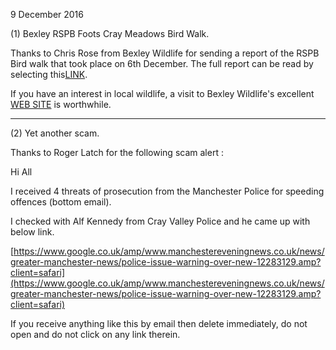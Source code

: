9 December 2016

(1) Bexley RSPB Foots Cray Meadows Bird Walk.

Thanks to Chris Rose from Bexley Wildlife for sending a report of the RSPB Bird walk that took place on 6th December. The full report can be read by selecting this[LINK](http://www.northcrayresidents.org.uk/posters/poster73.pdf).

If you have an interest in local wildlife, a visit to Bexley Wildlife's excellent [WEB SITE](http://www.bexleywildlife.org/) is worthwhile.

---

(2) Yet another scam.

Thanks to Roger Latch for the following scam alert :

Hi All

I received 4 threats of prosecution from the Manchester Police for speeding offences (bottom email).

I checked with Alf Kennedy from Cray Valley Police and he came up with below link.

[https://www.google.co.uk/amp/www.manchestereveningnews.co.uk/news/greater-manchester-news/police-issue-warning-over-new-12283129.amp?client=safari](https://www.google.co.uk/amp/www.manchestereveningnews.co.uk/news/greater-manchester-news/police-issue-warning-over-new-12283129.amp?client=safari)

If you receive anything like this by email then delete immediately, do not open and do not click on any link therein.

